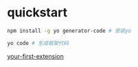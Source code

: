 # quickstart

``` bash
npm install -g yo generator-code # 安装yo

yo code # 生成框架代码
```


[your-first-extension](https://code.visualstudio.com/api/get-started/your-first-extension)
